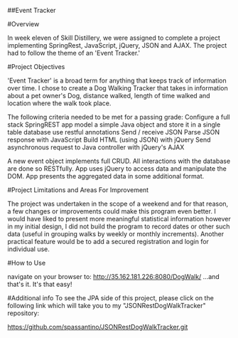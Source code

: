 ##Event Tracker

#Overview

In week eleven of Skill Distillery, we were assigned to complete a project implementing SpringRest, JavaScript, jQuery, JSON and AJAX. The project had to follow the theme of an 'Event Tracker.'

#Project Objectives

'Event Tracker' is a broad term for anything that keeps track of information over time. I chose to create a Dog Walking Tracker that takes in information about a pet owner's Dog, distance walked, length of time walked and location where the walk took place.


The following criteria needed to be met for a passing grade:
Configure a full stack SpringREST app
model a simple Java object and store it in a single table database
use restful annotations
Send / receive JSON
Parse JSON response with JavaScript
Build HTML (using JSON) with jQuery
Send asynchronous request to Java controller with jQuery's AJAX


A new event object implements full CRUD.
All interactions with the database are done so RESTfully.
App uses jQuery to access data and manipulate the DOM.
App presents the aggregated data in some additional format.

#Project Limitations and Areas For Improvement

The project was undertaken in the scope of a weekend and for that reason, a few changes or improvements could make this program even better. I would have liked to present more meaningful statistical information however in my initial design, I did not build the program to record dates or other such data (useful in grouping walks by weekly or monthly increments). Another practical feature would be to add a secured registration and login for individual use.

#How to Use

navigate on your browser to:
http://35.162.181.226:8080/DogWalk/
...and that's it. It's that easy!

#Additional info
To see the JPA side of this project, please click on the following link which will take you to my "JSONRestDogWalkTracker" repository:

https://github.com/spassantino/JSONRestDogWalkTracker.git